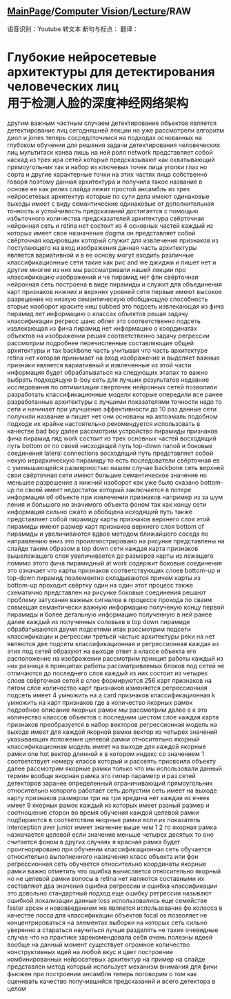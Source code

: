 ## [MainPage](../../index.md)/[Computer Vision](../README.md)/[Lecture](../Lecture.md)/RAW

语音识别：Youtube 转文本
断句与标点：
翻译：

# Глубокие нейросетевые архитектуры для детектирования человеческих лиц <br>用于检测人脸的深度神经网络架构

другим важным частным случаем детектирование объектов является детектирование лиц сегодняшней лекции но уже рассмотрели алгоритм диол и jones теперь сосредоточимся на подходах основанных на глубоком обучении для решения задачи детектирования человеческих лиц мультитаск канва лишь на ней ролл network представляет собой каскад из трех ира сетей которые предсказывают как охватывающий прямоугольник так и набор из ключевых точек лица уголки глаз но сорта и другие характерные точки на этих частях лица собственно говоря поэтому данная архитектура и получила такое название в основе ее как релиз слайда лежит простой ансамбль из трех нейросетевых архитектур которые по сути дела имеют одинаковые выходы имеет с виду семантические одинаковые от дополнительная точность и устойчивость предсказаний достигается с помощью избыточного количества предсказателей архитектура свёрточная нейронная сеть и retina нет состоит из 4 основных частей каждый из которых имеет свое назначение dogma он представляет собой свёрточная кодировщик который служит для извлечения признаков из поступающего на вход изображения данная часть архитектуры является вариативной и в ее основу могут входить различные классификационные сети такие как рис and we джиджи и пишет нет и другие многие из них мы рассматривали нашей лекции про классификацию изображений и че пирамид нет фпн свёрточная нейронная сеть построена в виде пирамиды и служит для объединения карт признаков нижних и верхних уровней сети первые имеют высокое разрешение но низкую семантическую обобщающую способность вторые наоборот красите киш subbed это подсеть извлекающая из фича пирамид лет информацию о классах объектов решая задачу классификации регресс шанс облет это соответственно подсеть извлекающая из фича пирамид нет информацию о координатах объектов на изображении решая соответственно задачу регрессии рассмотрим подробнее перечисленные составляющие общей архитектуры и так backbone часть учитывая что часть архитектуре retina нет которая принимает на вход изображение и выделяет важные признаки является вариативный и извлеченные из этой части информация будет обрабатываться на следующих этапах то важно выбрать подходящую b-boy сеть для лучших результатов недавние исследования по оптимизации сверточек нейронных сетей позволили разработать классификационные модели которые опередили все ранее разработанные архитектуры с лучшими показателями точности надо то сети и начинает при улучшение эффективности до 10 раз данные сети получили название и пишет нет они основаны на автоэмаль подобном подходе их крайне настоятельно рекомендуется использовать в качестве bad boy далее рассмотрим устройство пирамиды признаков фича пирамид ляд work состоит из трех основных частей восходящий путь bottom от по своей нисходящей путь top-down папой и боковые соединения lateral connections восходящий путь представляет собой некую иерархическую пирамиду то есть последователи свёрточная ев с уменьшающейся размерностью нашем случае backbone сеть верхней свои свёрточная сети имеют большие семантическое значение но меньшее разрешение а нижний наоборот как уже было сказано bottom-up по своей имеет недостаток который заключается в потере информации об объекте при извлечении признаков например из за шум ления и большого но значимого объекта фоном так как концу сети информация сильно сжато и обобщена исходящий путь также представляет собой пирамиду карты признаков верхнего слоя этой пирамиды имеют размер карт признаков верхнего слоя bottom of пирамиды и увеличиваются вдвое методом ближайшего соседа по направлению вниз это проиллюстрировано на рисунке представлены на слайде таким образом в top down сети каждая карта признаков вышележащего слоя увеличивается до размеров карты из лежащего помимо этого фича пирамидный at work содержит боковые соединения это означает что карты признаков соответствующих слоев bottom-up и top-down пирамид поэлементно складываются причем карты из bottom-up проходит свёртку один на один этот процесс также схематично представлен на рисунке боковые соединения решают проблему затухания важных сигналов в процессе прохода по сваям совмещая семантически важную информацию полученую концу первой пирамиды и более детальную информацию полученную в ней ранее далее каждый из полученных соловьев в top down пирамиде обрабатываются двумя подсетями итак рассмотрим подсети классификации и регрессии третьей частью архитектуры реки на нет являются две подсети классификационная и регрессионная каждая из этих под сетей образуют на выходе ответ а классе объекта его расположение на изображении рассмотрим принцип работы каждый из них разница в принципах работы рассматриваемых блоков под сетей не отличаются до последнего слоя каждый из них состоит из четырех слоев свёрточная сетей в слое формируются 256 карт признаков на пятом слое количество карт признаков изменяется регрессионная подсеть имеет 4 умножить на a card признаков классификационная k умножить на карт признаков где а количество якорных рамок подробное описание якорных рамок мы рассмотрим далее а к это количество классов объектов с последним шестом слое каждая карта признаков преобразуется в набор векторов регрессионная модель на выходе имеет для каждой якорной рамки вектор из четырех значений указывающих положение целевой рамки относительно якорный классификационная модель имеет на выходе для каждой якорные рамки one hot вектор длинной к в котором индекс со значением 1 соответствует номеру класса который и рассеять присвоила объекту далее рассмотрим якорные рамки только что мы использовали данный термин вообще якорная рамка это гипер параметр и раз сетей детекторов заранее определенный ограничивающий прямоугольник относительно которого работает сеть допустим сеть имеет на выходе карту признаков размером три на три вредина нет каждая из ячеек имеет 9 якорных рамок каждый из которых имеет разный размер и соотношение сторон во время обучения каждой целевой рамки подбираются в соответствии якорные рамки если их показатель interception aver junior имеет значение выше чем 1 2 то якорная рамка назначается целевой если значение меньше четырех десятых то оно считается фоном в других случаях я красная рамка будет проигнорировано при обучении классификационная сеть обучается относительно выполненного назначения класс объекта или фон регрессионная сеть обучается относительно координаты якорные рамки важно отметить что ошибка вычисляется относительно якорный но не целевой рамки волосы в retina нет являются составными их составляют два значения ошибка регрессии и ошибка классификации это довольно стандартный подход еще ошибку регрессии называют ошибкой локализации данные loss использовались еще семействе faster арсен и нововведением же является использование фо колосса в качестве лосса для классификации объектов focal os позволяет не концентрироваться на элементах выборки на которых сеть сильно уверенно а стараться научиться лучше разделять не такие очевидные случае что на практике зарекомендовала себя очень полезны идеей вообще на данный момент существует огромное количество конструктивных идей на любой вкус и цвет построение комбинированных нейросетевых архитектур на пример на слайде представлен метод который использует механизм внимания для фичи фьюжен при построении ансамбля теперь поговорим о том как оценивать качество получившийся предсказаний и всего детектора в целом